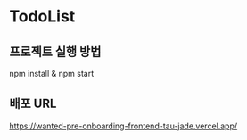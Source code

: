 # TodoList

## 프로젝트 실행 방법

npm install & npm start

## 배포 URL

<a href="https://wanted-pre-onboarding-frontend-tau-jade.vercel.app/">https://wanted-pre-onboarding-frontend-tau-jade.vercel.app/</a>
